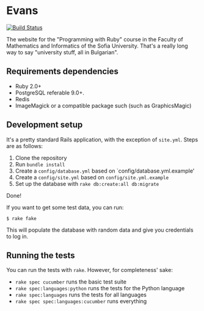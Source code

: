 # Evans

[![Build Status](https://travis-ci.org/skanev/evans.png?branch=master)](https://travis-ci.org/skanev/evans)

The website for the "Programming with Ruby" course in the Faculty of
Mathematics and Informatics of the Sofia University. That's a really
long way to say "university stuff, all in Bulgarian".

## Requirements dependencies

* Ruby 2.0+
* PostgreSQL referable 9.0+.
* Redis
* ImageMagick or a compatible package such (such as GraphicsMagic)

## Development setup

It's a pretty standard Rails application, with the exception of `site.yml`. Steps are as follows:

1. Clone the repository
2. Run `bundle install`
3. Create a `config/database.yml` based on `config/database.yml.example'
4. Create a `config/site.yml` based on `config/site.yml.example`
5. Set up the database with `rake db:create:all db:migrate`

Done!

If you want to get some test data, you can run:

    $ rake fake

This will populate the database with random data and give you credentials to log in.

## Running the tests

You can run the tests with `rake`. However, for completeness' sake:

* `rake spec cucumber` runs the basic test suite
* `rake spec:languages:python` runs the tests for the Python language
* `rake spec:languages` runs the tests for all languages
* `rake spec spec:languages:cucumber` runs everything
